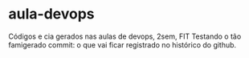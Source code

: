 # aula-devops
Códigos e cia gerados nas aulas de devops, 2sem, FIT
Testando o tão famigerado commit: o que vai ficar registrado no histórico do github.
